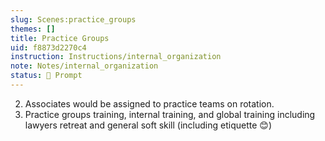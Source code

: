```yaml
---
slug: Scenes:practice_groups
themes: []
title: Practice Groups
uid: f8873d2270c4
instruction: Instructions/internal_organization
note: Notes/internal_organization
status: 💬 Prompt
---
```

2. Associates would be assigned to practice teams on rotation.
3. Practice groups training, internal training, and global training including lawyers retreat and general soft skill (including etiquette 😊)
